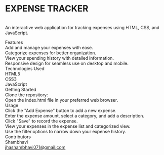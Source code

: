 <h1>EXPENSE TRACKER</h1>
<br>
An interactive web application for tracking expenses using HTML, CSS, and JavaScript.
<br>

Features
<br>
Add and manage your expenses with ease.
<br>
Categorize expenses for better organization.
<br>
View your spending history with detailed information.
<br>
Responsive design for seamless use on desktop and mobile.
<br>
Technologies Used
<br>
HTML5
<br>
CSS3
<br>
JavaScript
<br>
Getting Started
<br>
Clone the repository:
<br>
Open the index.html file in your preferred web browser.
<br>
Usage
<br>
Click the "Add Expense" button to add a new expense.
<br>
Enter the expense amount, select a category, and add a description.
<br>
Click "Save" to record the expense.
<br>
View your expenses in the expense list and categorized view.
<br>
Use the filter options to narrow down your expense history.
<br>
Contributors
<br>
Shambhavi
<br>
jhashambhavi071@gmail.com
